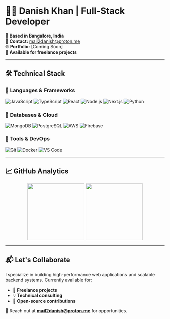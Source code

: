 # 🧑‍💻 Danish Khan | Full-Stack Developer

📍 **Based in Bangalore, India**  
📧 **Contact:** [mail2danish@proton.me](mailto:mail2danish@proton.me)  
🌐 **Portfolio:** [Coming Soon]  
💼 **Available for freelance projects**

---

## 🛠️ **Technical Stack**

### 🔹 **Languages & Frameworks**
![JavaScript](https://img.shields.io/badge/JavaScript-F7DF1E?style=for-the-badge&logo=javascript&logoColor=black)
![TypeScript](https://img.shields.io/badge/TypeScript-3178C6?style=for-the-badge&logo=typescript&logoColor=white)
![React](https://img.shields.io/badge/React-61DAFB?style=for-the-badge&logo=react&logoColor=black)
![Node.js](https://img.shields.io/badge/Node.js-339933?style=for-the-badge&logo=node.js&logoColor=white)
![Next.js](https://img.shields.io/badge/Next.js-000000?style=for-the-badge&logo=next.js&logoColor=white)
![Python](https://img.shields.io/badge/Python-3776AB?style=for-the-badge&logo=python&logoColor=white)

### 🔹 **Databases & Cloud**
![MongoDB](https://img.shields.io/badge/MongoDB-47A248?style=for-the-badge&logo=mongodb&logoColor=white)
![PostgreSQL](https://img.shields.io/badge/PostgreSQL-4169E1?style=for-the-badge&logo=postgresql&logoColor=white)
![AWS](https://img.shields.io/badge/AWS-232F3E?style=for-the-badge&logo=amazon-aws&logoColor=white)
![Firebase](https://img.shields.io/badge/Firebase-FFCA28?style=for-the-badge&logo=firebase&logoColor=black)

### 🔹 **Tools & DevOps**
![Git](https://img.shields.io/badge/Git-F05032?style=for-the-badge&logo=git&logoColor=white)
![Docker](https://img.shields.io/badge/Docker-2496ED?style=for-the-badge&logo=docker&logoColor=white)
![VS Code](https://img.shields.io/badge/VS_Code-007ACC?style=for-the-badge&logo=visual-studio-code&logoColor=white)

---

## 📈 **GitHub Analytics**

<p align="center">
  <img height="180em" src="https://github-readme-stats.vercel.app/api?username=danishkhanx&show_icons=true&theme=radical&hide_border=true" />
  <img height="180em" src="https://github-readme-stats.vercel.app/api/top-langs/?username=danishkhanx&layout=compact&theme=radical&hide_border=true" />
</p>

---

## 📬 **Let's Collaborate**

I specialize in building high-performance web applications and scalable backend systems. Currently available for:

- 🚀 **Freelance projects**
- 💡 **Technical consulting**
- 🤝 **Open-source contributions**

📩 Reach out at **[mail2danish@proton.me](mailto:mail2danish@proton.me)** for opportunities.

